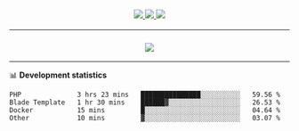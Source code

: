 <h3 align="center">
  <a href="https://github.com/hwalker928">
      <img src="https://img.shields.io/github/followers/hwalker928?label=Followers&style=for-the-badge&color=lightblue">
  </a>
  <a href="https://harryw.link/discord" alt="Discord">
      <img src="https://img.shields.io/discord/738451951758606336?label=discord&style=for-the-badge&color=lightblue"/>
  </a>
  <a href="https://harryw.link/sparked" alt="Sparked Host">
      <img src="https://img.shields.io/static/v1?label=Sponsor&message=Sparked%20Host&color=yellow&style=for-the-badge"/>
  </a>
</h3>

<hr>


<h3 align="center">
  <a href="https://github.com/hwalker928">
      <img src="https://github-profile-trophy.vercel.app/?username=hwalker928&no-bg=true&no-frame=true">
  </a>
</h3>


<hr>

📊 **Development statistics**

<!--START_SECTION:waka-->

```text
PHP              3 hrs 23 mins   ███████████████░░░░░░░░░░   59.56 %
Blade Template   1 hr 30 mins    ██████▓░░░░░░░░░░░░░░░░░░   26.53 %
Docker           15 mins         █░░░░░░░░░░░░░░░░░░░░░░░░   04.64 %
Other            10 mins         ▓░░░░░░░░░░░░░░░░░░░░░░░░   03.07 %
```

<!--END_SECTION:waka-->
